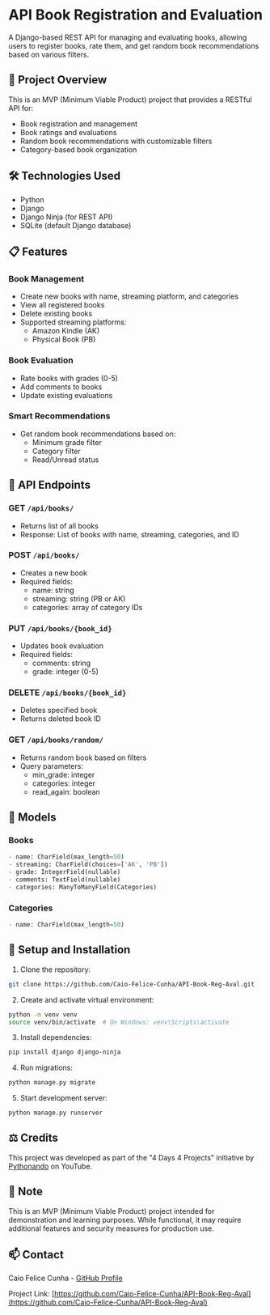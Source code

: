 # API Book Registration and Evaluation

A Django-based REST API for managing and evaluating books, allowing users to register books, rate them, and get random book recommendations based on various filters.

## 🎯 Project Overview

This is an MVP (Minimum Viable Product) project that provides a RESTful API for:
- Book registration and management
- Book ratings and evaluations
- Random book recommendations with customizable filters
- Category-based book organization

## 🛠️ Technologies Used

- Python
- Django
- Django Ninja (for REST API)
- SQLite (default Django database)

## 📋 Features

### Book Management
- Create new books with name, streaming platform, and categories
- View all registered books
- Delete existing books
- Supported streaming platforms:
  - Amazon Kindle (AK)
  - Physical Book (PB)

### Book Evaluation
- Rate books with grades (0-5)
- Add comments to books
- Update existing evaluations

### Smart Recommendations
- Get random book recommendations based on:
  - Minimum grade filter
  - Category filter
  - Read/Unread status

## 🚀 API Endpoints

### GET `/api/books/`
- Returns list of all books
- Response: List of books with name, streaming, categories, and ID

### POST `/api/books/`
- Creates a new book
- Required fields:
  - name: string
  - streaming: string (PB or AK)
  - categories: array of category IDs

### PUT `/api/books/{book_id}`
- Updates book evaluation
- Required fields:
  - comments: string
  - grade: integer (0-5)

### DELETE `/api/books/{book_id}`
- Deletes specified book
- Returns deleted book ID

### GET `/api/books/random/`
- Returns random book based on filters
- Query parameters:
  - min_grade: integer
  - categories: integer
  - read_again: boolean

## 💾 Models

### Books
```python
- name: CharField(max_length=50)
- streaming: CharField(choices=['AK', 'PB'])
- grade: IntegerField(nullable)
- comments: TextField(nullable)
- categories: ManyToManyField(Categories)
```

### Categories
```python
- name: CharField(max_length=50)
```

## 🔧 Setup and Installation

1. Clone the repository:
```bash
git clone https://github.com/Caio-Felice-Cunha/API-Book-Reg-Aval.git
```

2. Create and activate virtual environment:
```bash
python -m venv venv
source venv/bin/activate  # On Windows: venv\Scripts\activate
```

3. Install dependencies:
```bash
pip install django django-ninja
```

4. Run migrations:
```bash
python manage.py migrate
```

5. Start development server:
```bash
python manage.py runserver
```

## ⚖️ Credits

This project was developed as part of the "4 Days 4 Projects" initiative by [Pythonando](https://pythonando.com.br) on YouTube.

## 📝 Note

This is an MVP (Minimum Viable Product) project intended for demonstration and learning purposes. While functional, it may require additional features and security measures for production use.

## 📫 Contact

Caio Felice Cunha - [GitHub Profile](https://github.com/Caio-Felice-Cunha)

Project Link: [https://github.com/Caio-Felice-Cunha/API-Book-Reg-Aval](https://github.com/Caio-Felice-Cunha/API-Book-Reg-Aval)